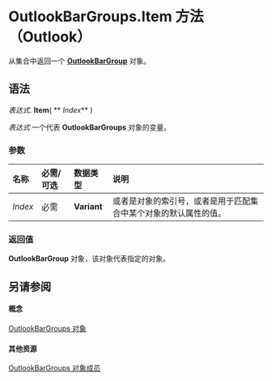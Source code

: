 
# OutlookBarGroups.Item 方法 （Outlook）

从集合中返回一个  **[OutlookBarGroup](4ccc4213-5a57-7a8b-4ce5-869a096bd096.md)** 对象。


## 语法

 _表达式_. **Item**( ** _Index_** )

 _表达式_ 一个代表 **OutlookBarGroups** 对象的变量。


### 参数



|**名称**|**必需/可选**|**数据类型**|**说明**|
|:-----|:-----|:-----|:-----|
| _Index_|必需|**Variant**|或者是对象的索引号，或者是用于匹配集合中某个对象的默认属性的值。|

### 返回值

 **OutlookBarGroup** 对象，该对象代表指定的对象。


## 另请参阅


#### 概念


[OutlookBarGroups 对象](bb5fef46-b15a-51c3-0adf-f94e9da6c921.md)
#### 其他资源


[OutlookBarGroups 对象成员](03d3982b-1cc8-f6ad-7964-e34a5a4505d7.md)